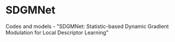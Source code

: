 # SDGMNet
Codes and models - "SDGMNet: Statistic-based Dynamic Gradient Modulation for Local Descriptor Learning"
